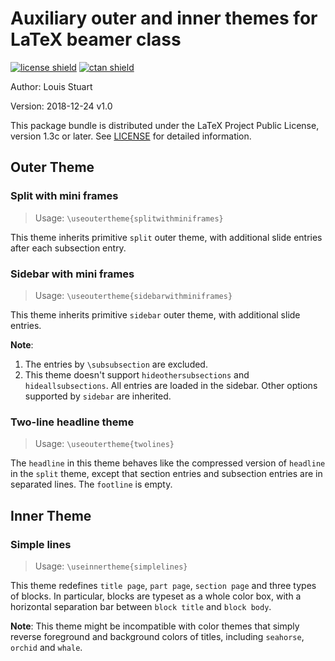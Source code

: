 # Auxiliary outer and inner themes for LaTeX beamer class

[![license shield]](https://github.com/louisstuart96/beamerauxtheme/blob/master/LICENSE)
[![ctan shield]](https://ctan.org/pkg/beamerauxtheme)

[license shield]: https://img.shields.io/github/license/louisstuart96/beamerauxtheme.svg
[ctan shield]: https://img.shields.io/ctan/v/beamerauxtheme.svg

Author: Louis Stuart

Version: 2018-12-24 v1.0

This package bundle is distributed under the LaTeX Project Public License, version 1.3c or later. See [LICENSE](https://github.com/louisstuart96/beamerauxtheme/blob/master/LICENSE) for detailed information.

## Outer Theme

### Split with mini frames

> Usage: `\useoutertheme{splitwithminiframes}`

This theme inherits primitive `split` outer theme, with additional slide entries after each subsection entry.

### Sidebar with mini frames

> Usage: `\useoutertheme{sidebarwithminiframes}`

This theme inherits primitive `sidebar` outer theme, with additional slide entries.

**Note**: 
1. The entries by `\subsubsection` are excluded.
2. This theme doesn't support `hideothersubsections` and `hideallsubsections`. All entries are loaded in the sidebar. Other options supported by `sidebar` are inherited.

### Two-line headline theme

> Usage: `\useoutertheme{twolines}`

The `headline` in this theme behaves like the compressed version of `headline` in the `split` theme, except that section entries and subsection entries are in separated lines. The `footline` is empty.

## Inner Theme

### Simple lines

> Usage: `\useinnertheme{simplelines}`

This theme redefines `title page`, `part page`, `section page` and three types of blocks. In particular, blocks are typeset as a whole color box, with a horizontal separation bar between `block title` and `block body`.

**Note**: This theme might be incompatible with color themes that simply reverse foreground and background colors of titles, including `seahorse`, `orchid` and `whale`.
